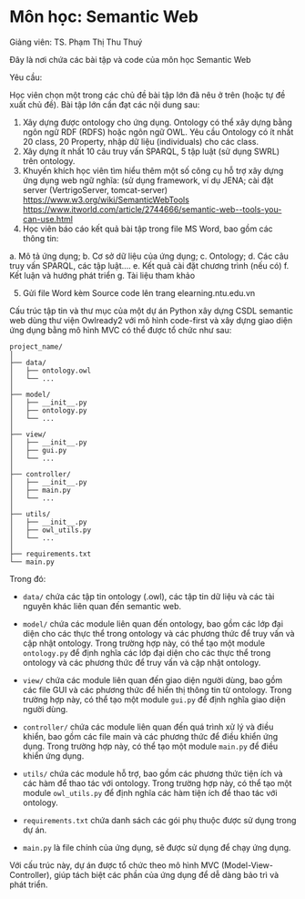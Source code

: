 # Môn học: Semantic Web

Giảng viên: TS. Phạm Thị Thu Thuý

Đây là nơi chứa các bài tập và code của môn học Semantic Web

Yêu cầu:

Học viên chọn một trong các chủ đề bài tập lớn đã nêu ở trên (hoặc tự đề xuất chủ đề). Bài tập lớn cần đạt các nội dung sau:

1)	 Xây dựng được ontology cho ứng dụng. Ontology có thể xây dựng bằng ngôn ngữ RDF (RDFS) hoặc ngôn ngữ OWL. Yêu cầu Ontology có ít nhất 20 class, 20 Property, nhập dữ liệu (individuals) cho các class.
2)	Xây dựng ít nhất 10 câu truy vấn SPARQL, 5 tập luật (sử dụng SWRL) trên ontology.
3)	Khuyến khích học viên tìm hiểu thêm một số công cụ hỗ trợ xây dựng ứng dụng web ngữ nghĩa: (sử dụng framework, ví dụ JENA; cài đặt server (VertrigoServer, tomcat-server)
 https://www.w3.org/wiki/SemanticWebTools
https://www.itworld.com/article/2744666/semantic-web--tools-you-can-use.html 
4)	Học viên báo cáo kết quả bài tập trong file MS Word, bao gồm các thông tin: 

a.	Mô tả ứng dụng;
b.	Cơ sở dữ liệu của ứng dụng;
c.	Ontology;
d.	Các câu truy vấn SPARQL, các tập luật….
e.	Kết quả cài đặt chương trình (nếu có)
f.	Kết luận và hướng phát triển
g.	Tài liệu tham khảo

5)	Gửi file Word kèm Source code lên trang elearning.ntu.edu.vn


Cấu trúc tập tin và thư mục của một dự án Python xây dựng CSDL semantic web dùng thư viện Owlready2 với mô hình code-first và xây dựng giao diện ứng dụng bằng mô hình MVC có thể được tổ chức như sau:

```
project_name/
│
├── data/
│   ├── ontology.owl
│   └── ...
│   
├── model/
│   ├── __init__.py
│   ├── ontology.py
│   └── ...
│
├── view/
│   ├── __init__.py
│   ├── gui.py
│   └── ...
│
├── controller/
│   ├── __init__.py
│   ├── main.py
│   └── ...
│
├── utils/
│   ├── __init__.py
│   ├── owl_utils.py
│   └── ...
│
├── requirements.txt
└── main.py
```

Trong đó:

- `data/` chứa các tập tin ontology (.owl), các tập tin dữ liệu và các tài nguyên khác liên quan đến semantic web.

- `model/` chứa các module liên quan đến ontology, bao gồm các lớp đại diện cho các thực thể trong ontology và các phương thức để truy vấn và cập nhật ontology. Trong trường hợp này, có thể tạo một module `ontology.py` để định nghĩa các lớp đại diện cho các thực thể trong ontology và các phương thức để truy vấn và cập nhật ontology.

- `view/` chứa các module liên quan đến giao diện người dùng, bao gồm các file GUI và các phương thức để hiển thị thông tin từ ontology. Trong trường hợp này, có thể tạo một module `gui.py` để định nghĩa giao diện người dùng.

- `controller/` chứa các module liên quan đến quá trình xử lý và điều khiển, bao gồm các file main và các phương thức để điều khiển ứng dụng. Trong trường hợp này, có thể tạo một module `main.py` để điều khiển ứng dụng.

- `utils/` chứa các module hỗ trợ, bao gồm các phương thức tiện ích và các hàm để thao tác với ontology. Trong trường hợp này, có thể tạo một module `owl_utils.py` để định nghĩa các hàm tiện ích để thao tác với ontology.

- `requirements.txt` chứa danh sách các gói phụ thuộc được sử dụng trong dự án.

- `main.py` là file chính của ứng dụng, sẽ được sử dụng để chạy ứng dụng.

Với cấu trúc này, dự án được tổ chức theo mô hình MVC (Model-View-Controller), giúp tách biệt các phần của ứng dụng để dễ dàng bảo trì và phát triển.